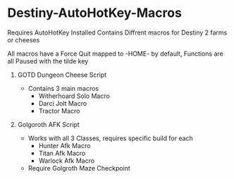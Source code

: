# Destiny-AutoHotKey-Macros

Requires AutoHotKey Installed
Contains Diffrent macros for Destiny 2 farms or cheeses


All macros have a Force Quit mapped to -HOME- by default, Functions are all Paused with the tilde key

1) GOTD Dungeon Cheese Script
   - Contains 3 main macros
      - Witherhoard Solo Macro
      - Darci Jolt Macro
      - Tractor Macro

2) Golgoroth AFK Script
   - Works with all 3 Classes, requires specific build for each
      - Hunter Afk Macro
      - Titan Afk Macro
      - Warlock Afk Macro
   - Require Golgroth Maze Checkpoint
